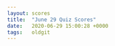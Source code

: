 ```yaml
---
layout: scores
title:  "June 29 Quiz Scores"
date:   2020-06-29 15:00:28 +0000
tags:   oldgit
---
```

<!-- This page remains empty and is generated automatically using the scores csv file. -->
<!-- Ensure that a scores csv file exists in the _data/scores directory. -->
<!-- The score csv file must be named based on the date: value above -->
<!-- The score csv filename format is: "d%Y-%m-%d-T%H%M.csv" -->
<!-- So for this page's date: "2020-06-29 15:00:28 +0000", -->
<!--     the csv filename is: d2020-06-29-T1500.csv -->
<!-- FullPath:   _data/scores/d2020-06-29-T1500.csv -->

